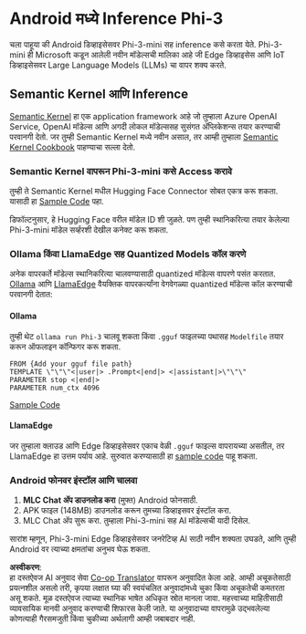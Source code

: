<!--
CO_OP_TRANSLATOR_METADATA:
{
  "original_hash": "9481b07dda8f9715a5d1ff43fb27568b",
  "translation_date": "2025-07-16T20:12:33+00:00",
  "source_file": "md/01.Introduction/03/Android_Inference.md",
  "language_code": "mr"
}
-->
# **Android मध्ये Inference Phi-3**

चला पाहूया की Android डिव्हाइसेसवर Phi-3-mini सह inference कसे करता येते. Phi-3-mini ही Microsoft कडून आलेली नवीन मॉडेल्सची मालिका आहे जी Edge डिव्हाइसेस आणि IoT डिव्हाइसेसवर Large Language Models (LLMs) चा वापर शक्य करते.

## Semantic Kernel आणि Inference

[Semantic Kernel](https://github.com/microsoft/semantic-kernel) हा एक application framework आहे जो तुम्हाला Azure OpenAI Service, OpenAI मॉडेल्स आणि अगदी लोकल मॉडेल्ससह सुसंगत अ‍ॅप्लिकेशन्स तयार करण्याची परवानगी देतो. जर तुम्ही Semantic Kernel मध्ये नवीन असाल, तर आम्ही तुम्हाला [Semantic Kernel Cookbook](https://github.com/microsoft/SemanticKernelCookBook?WT.mc_id=aiml-138114-kinfeylo) पाहण्याचा सल्ला देतो.

### Semantic Kernel वापरून Phi-3-mini कसे Access करावे

तुम्ही ते Semantic Kernel मधील Hugging Face Connector सोबत एकत्र करू शकता. यासाठी हा [Sample Code](https://github.com/Azure-Samples/Phi-3MiniSamples/tree/main/semantickernel?WT.mc_id=aiml-138114-kinfeylo) पहा.

डिफॉल्टनुसार, हे Hugging Face वरील मॉडेल ID शी जुळते. पण तुम्ही स्थानिकरित्या तयार केलेल्या Phi-3-mini मॉडेल सर्व्हरशी देखील कनेक्ट करू शकता.

### Ollama किंवा LlamaEdge सह Quantized Models कॉल करणे

अनेक वापरकर्ते मॉडेल्स स्थानिकरित्या चालवण्यासाठी quantized मॉडेल्स वापरणे पसंत करतात. [Ollama](https://ollama.com/) आणि [LlamaEdge](https://llamaedge.com) वैयक्तिक वापरकर्त्यांना वेगवेगळ्या quantized मॉडेल्स कॉल करण्याची परवानगी देतात:

#### Ollama

तुम्ही थेट `ollama run Phi-3` चालवू शकता किंवा `.gguf` फाइलच्या पथासह `Modelfile` तयार करून ऑफलाइन कॉन्फिगर करू शकता.

```gguf
FROM {Add your gguf file path}
TEMPLATE \"\"\"<|user|> .Prompt<|end|> <|assistant|>\"\"\"
PARAMETER stop <|end|>
PARAMETER num_ctx 4096
```

[Sample Code](https://github.com/Azure-Samples/Phi-3MiniSamples/tree/main/ollama?WT.mc_id=aiml-138114-kinfeylo)

#### LlamaEdge

जर तुम्हाला क्लाउड आणि Edge डिव्हाइसेसवर एकाच वेळी `.gguf` फाइल्स वापरायच्या असतील, तर LlamaEdge हा उत्तम पर्याय आहे. सुरुवात करण्यासाठी हा [sample code](https://github.com/Azure-Samples/Phi-3MiniSamples/tree/main/wasm?WT.mc_id=aiml-138114-kinfeylo) पाहू शकता.

### Android फोनवर इंस्टॉल आणि चालवा

1. **MLC Chat अ‍ॅप डाउनलोड करा** (मुफ्त) Android फोनसाठी.
2. APK फाइल (148MB) डाउनलोड करून तुमच्या डिव्हाइसवर इंस्टॉल करा.
3. MLC Chat अ‍ॅप सुरू करा. तुम्हाला Phi-3-mini सह AI मॉडेल्सची यादी दिसेल.

सारांश म्हणून, Phi-3-mini Edge डिव्हाइसेसवर जनरेटिव्ह AI साठी नवीन शक्यता उघडते, आणि तुम्ही Android वर त्याच्या क्षमतांचा अनुभव घेऊ शकता.

**अस्वीकरण**:  
हा दस्तऐवज AI अनुवाद सेवा [Co-op Translator](https://github.com/Azure/co-op-translator) वापरून अनुवादित केला आहे. आम्ही अचूकतेसाठी प्रयत्नशील असलो तरी, कृपया लक्षात घ्या की स्वयंचलित अनुवादांमध्ये चुका किंवा अचूकतेची कमतरता असू शकते. मूळ दस्तऐवज त्याच्या स्थानिक भाषेत अधिकृत स्रोत मानला जावा. महत्त्वाच्या माहितीसाठी व्यावसायिक मानवी अनुवाद करण्याची शिफारस केली जाते. या अनुवादाच्या वापरामुळे उद्भवलेल्या कोणत्याही गैरसमजुती किंवा चुकीच्या अर्थलागी आम्ही जबाबदार नाही.
